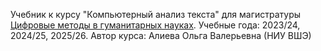 Учебник к курсу "Компьютерный анализ текста" для магистратуры [Цифровые методы в гуманитарных науках](https://www.hse.ru/ma/dh/).
Учебные года: 2023/24, 2024/25, 2025/26. Автор курса: Алиева Ольга Валерьевна (НИУ ВШЭ)
